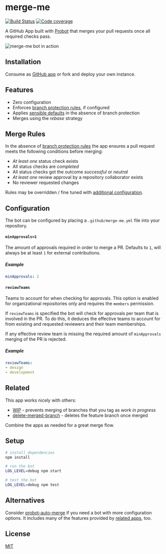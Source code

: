 # merge-me

[![Build Status](https://travis-ci.com/nikku/merge-me.svg?branch=master)](https://travis-ci.com/nikku/merge-me)
[![Code coverage](https://img.shields.io/codecov/c/github/nikku/merge-me.svg)](https://codecov.io/gh/nikku/merge-me)

A GitHub App built with [Probot](https://probot.github.io) that merges your pull requests once all required checks pass.

![merge-me bot in action](./docs/screenshot.png)


## Installation

Consume as [GitHub app](https://github.com/apps/merge-me) or fork and deploy your own instance.


## Features

* Zero configuration
* Enforces [branch protection rules](https://help.github.com/articles/about-protected-branches/), if configured
* Applies [sensible defaults](#merge-rules) in the absence of branch protection
* Merges using the _rebase_ strategy


## Merge Rules

In the absence of [branch protection rules](https://help.github.com/articles/about-protected-branches/) the app ensures a pull request meets the following conditions before merging:

* _At least one_ status check exists
* All status checks are _completed_
* All status checks got the outcome _successful_ or _neutral_
* _At least one_ review approval by a repository collaborator exists
* No reviewer requested changes

Rules may be overridden / fine tuned with [additional configuration](#configuration).


## Configuration

The bot can be configured by placing a `.github/merge-me.yml` file into your repository. 

#### `minApprovals=1`

The amount of approvals required in order to merge a PR. Defaults to `1`, will always be at least `1` for external contributions.

##### Example

```yml
minApprovals: 2
```

#### `reviewTeams`

Teams to account for when checking for approvals. This option is enabled for organizational repositories only and requires the `members` permission.

If `reviewTeams` is specified the bot will check for approvals per team that is involved in the PR. To do this, it deduces the effective teams to account for from existing and requested reviewers and their team memberships.

If any effective review team is missing the required amount of `minApprovals` merging of the PR is rejected.

##### Example

```yml
reviewTeams:
- design
- development
```


## Related

This app works nicely with others:

* [WIP](https://github.com/apps/wip) - prevents merging of branches that you tag as _work in progress_
* [delete-merged-branch](https://github.com/apps/delete-merged-branch) - deletes the feature branch once merged

Combine the apps as needed for a great merge flow.


## Setup

```sh
# install dependencies
npm install

# run the bot
LOG_LEVEL=debug npm start

# test the bot
LOG_LEVEL=debug npm test
```


## Alternatives

Consider [probot-auto-merge](https://github.com/bobvanderlinden/probot-auto-merge) if you need a bot with more configuration options. It includes many of the features provided by [related apps](#related), too.


## License

[MIT](LICENSE)
